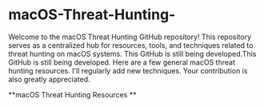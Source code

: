 # macOS-Threat-Hunting-
Welcome to the macOS Threat Hunting GitHub repository! This repository serves as a centralized hub for resources, tools, and techniques related to threat hunting on macOS systems. This GitHub is still being developed.This GitHub is still being developed. Here are a few general macOS threat hunting resources. I'll regularly add new techniques. Your contribution is also greatly appreciated. 

**macOS Threat Hunting Resources **


